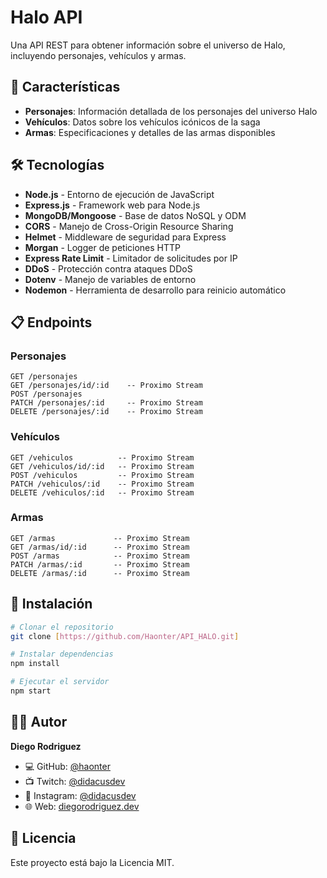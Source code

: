 # Halo API
Una API REST para obtener información sobre el universo de Halo, incluyendo personajes, vehículos y armas.

## 🚀 Características

- **Personajes**: Información detallada de los personajes del universo Halo
- **Vehículos**: Datos sobre los vehículos icónicos de la saga
- **Armas**: Especificaciones y detalles de las armas disponibles

## 🛠️ Tecnologías

- **Node.js** - Entorno de ejecución de JavaScript
- **Express.js** - Framework web para Node.js
- **MongoDB/Mongoose** - Base de datos NoSQL y ODM
- **CORS** - Manejo de Cross-Origin Resource Sharing
- **Helmet** - Middleware de seguridad para Express
- **Morgan** - Logger de peticiones HTTP
- **Express Rate Limit** - Limitador de solicitudes por IP
- **DDoS** - Protección contra ataques DDoS
- **Dotenv** - Manejo de variables de entorno
- **Nodemon** - Herramienta de desarrollo para reinicio automático

## 📋 Endpoints

### Personajes
```
GET /personajes
GET /personajes/id/:id    -- Proximo Stream
POST /personajes
PATCH /personajes/:id     -- Proximo Stream
DELETE /personajes/:id    -- Proximo Stream
```

### Vehículos  
```
GET /vehiculos          -- Proximo Stream
GET /vehiculos/id/:id   -- Proximo Stream
POST /vehiculos         -- Proximo Stream
PATCH /vehiculos/:id    -- Proximo Stream
DELETE /vehiculos/:id   -- Proximo Stream
```

### Armas
```
GET /armas             -- Proximo Stream
GET /armas/id/:id      -- Proximo Stream
POST /armas            -- Proximo Stream
PATCH /armas/:id       -- Proximo Stream
DELETE /armas/:id      -- Proximo Stream
```

## 🚀 Instalación

```bash
# Clonar el repositorio
git clone [https://github.com/Haonter/API_HALO.git]

# Instalar dependencias
npm install

# Ejecutar el servidor
npm start
```

## 👨‍💻 Autor

**Diego Rodriguez**

- 💻 GitHub: [@haonter](https://github.com/haonter)
- 📺 Twitch: [@didacusdev](https://twitch.tv/didacusdev)
- 📸 Instagram: [@didacusdev](https://instagram.com/didacusdev)
- 🌐 Web: [diegorodriguez.dev](https://diegorodriguez.dev)

## 📄 Licencia

Este proyecto está bajo la Licencia MIT.